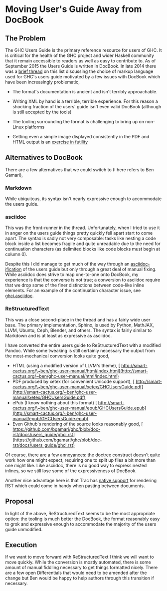 # Moving User's Guide Away from DocBook

## The Problem


The GHC Users Guide is the primary reference resource for users of GHC. It is critical for the health of the GHC project and wider Haskell community that it remain accessible to readers as well as easy to contribute to.
As of September 2015 the Users Guide is written in DocBook.
In late 2014 there was a [ brief thread](https://mail.haskell.org/pipermail/ghc-devs/2014-October/006599.html) on this list discussing the
choice of markup language used for GHC's users guide motivated by a few issues with DocBook which have been increasingly problematic,

- The format's documentation is ancient and isn't terribly approachable.

- Writing XML by hand is a terrible, terrible experience. For this reason a shocking fraction of the users' guide isn't even valid DocBook (although is still accepted by the tools)

- The tooling surrounding the format is challenging to bring up on non-Linux platforms

- Getting even a simple image displayed consistently in the PDF and HTML output is an [ exercise in futility](https://ghc.haskell.org/trac/ghc/ticket/10416)

## Alternatives to DocBook


There are a few alternatives that we could switch to (I here refers to Ben Gamari),

### Markdown


While ubiquitous, its syntax isn't nearly expressive enough to accommodate the users guide.

### asciidoc


This was the front-runner in the thread. Unfortunately, when I tried to use it in anger on the users guide things pretty quickly fell apart start to come apart. The syntax is sadly not very composable: tasks like nesting a code block inside a list becomes fragile and quite unreadable due to the need for continuation characters (as delimited blocks like code blocks must begin at column 0).
    
Despite this I did manage to get much of the way through an [ asciidoc-ification](https://github.com/bgamari/ghc/blob/asciidoc/docs/users_guide/) of the users guide but only through a great deal of manual fixing. While asciidoc does strive to map one-to-one onto DocBook, my experience is that the converse is not true; a conversion to asciidoc require that we drop some of the finer distinctions between code-like inline elements. For an example of the continuation character issue, see [ ghci.asciidoc](https://github.com/bgamari/ghc/blame/asciidoc/docs/users_guide/ghci.asciidoc#L2162).

### ReStructuredText


This was a close second-place in the thread and has a fairly wide user base. The primary implementation, Sphinx, is used by Python, MathJAX, LLVM, Ubuntu, Ceph, Blender, and others. The syntax is fairly similar to Markdown and is at least as expressive as asciidoc.


I have converted the entire users guide to ReStructuredText with a modified Pandoc. While some tweaking is still certainly necessary the output from the most-mechanical conversion looks quite good,

- HTML (using a modified version of LLVM's theme), [ http://smart-cactus.org/\~ben/ghc-user-manual/html/index.html](http://smart-cactus.org/~ben/ghc-user-manual/html/index.html)
- PDF produced by xetex (for convenient Unicode support), [ http://smart-cactus.org/\~ben/ghc-user-manual/xetex/GHCUsersGuide.pdf](http://smart-cactus.org/~ben/ghc-user-manual/xetex/GHCUsersGuide.pdf)
- ePub (I know nothing about this format) [ http://smart-cactus.org/\~ben/ghc-user-manual/epub/GHCUsersGuide.epub](http://smart-cactus.org/~ben/ghc-user-manual/epub/GHCUsersGuide.epub)
- Even Github's rendering of the source looks reasonably good, [ https://github.com/bgamari/ghc/blob/doc-rst/docs/users_guide/ghci.rst](https://github.com/bgamari/ghc/blob/doc-rst/docs/users_guide/ghci.rst)


Of course, there are a few annoyances: the doctree construct doesn't quite work how one might expect, requiring one to split up files a bit more than one might like. Like asciidoc, there is no good way to express nested inlines, so we still lose some of the expressiveness of DocBook.


Another nice advantage here is that Trac has [ native support](http://trac.edgewall.org/wiki/WikiRestructuredText) for rendering RST which could come in handy when pasting between documents.

## Proposal


In light of the above, ReStructuredText seems to be the most appropriate option:
the tooling is much better the DocBook, the format reasonably easy to grok and
expressive enough to accommodate the majority of the users guide unmodified.

## Execution


If we want to move forward with ReStructuredText I think we will want to
move quickly. While the conversion is mostly automated, there is some
amount of manual fiddling necessary to get things formatted nicely.
There are a few open Differentials that would need to be amended after
the change but Ben would be happy to help authors through this transition if
necessary.
